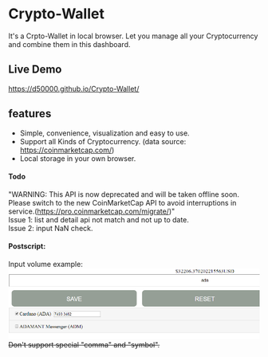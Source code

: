 # Crypto-Wallet
It's a Crpto-Wallet in local browser.
Let you manage all your Cryptocurrency and combine them in this dashboard.

## Live Demo
https://d50000.github.io/Crypto-Wallet/

## features
 - Simple, convenience, visualization and easy to use.
 - Support all Kinds of Cryptocurrency. (data source: https://coinmarketcap.com/)
 - Local storage in your own browser.
#### Todo
"WARNING: This API is now deprecated and will be taken offline soon.  
Please switch to the new CoinMarketCap API to avoid interruptions in service.(https://pro.coinmarketcap.com/migrate/)"  
	Issue 1: list and detail api not match and not up to date.  
	Issue 2: input NaN check.

#### Postscript:
Input volume example:
![](https://github.com/D50000/Crypto-Wallet/blob/master/ps1.PNG)
~~Don't support special "comma" and "symbol".~~
